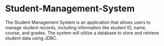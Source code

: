 # Student-Management-System
The Student Management System is an application that allows users to manage student records, including information like student ID, name, course, and grades. The system will utilize a database to store and retrieve student data using JDBC.
